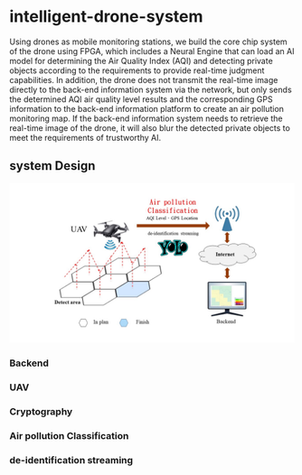 # intelligent-drone-system
Using drones as mobile monitoring stations, we build the core chip system of the drone using FPGA, which includes a Neural Engine that can load an AI model for determining the Air Quality Index (AQI) and detecting private objects according to the requirements to provide real-time judgment capabilities. In addition, the drone does not transmit the real-time image directly to the back-end information system via the network, but only sends the determined AQI air quality level results and the corresponding GPS information to the back-end information platform to create an air pollution monitoring map. If the back-end information system needs to retrieve the real-time image of the drone, it will also blur the detected private objects to meet the requirements of trustworthy AI.

## system Design

![System Design](https://github.com/NTTUlab501/intelligent-drone-system/blob/main/images/System%20Design.jpg "System Design")

### Backend

### UAV
### Cryptography
### Air pollution Classification 
### de-identification streaming